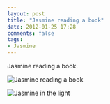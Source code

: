 ```yaml
---
layout: post
title: "Jasmine reading a book"
date: 2012-01-25 17:28
comments: false
tags: 
- Jasmine
---
```

Jasmine reading a book.

![Jasmine reading a book](http://media.eick.us/media/photographs/2012/2012-01-25/2012-01-28%20at%2012-53-28-.jpg)


![Jasmine in the light](http://media.eick.us/media/photographs/2012/2012-01-25/2012-01-28%20at%2012.53.38_Snapseed-.jpg)

